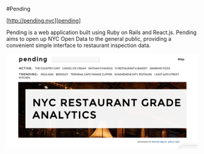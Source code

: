 #Pending

[http://pending.nyc][pending]

[pending]: http://pending.nyc

Pending is a web application built using Ruby on Rails and React.js. Pending aims to open up NYC Open Data to the general public, providing a convenient simple interface to restaurant inspection data.

![splash_page]

[splash_page]: ./splash.png

